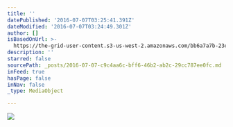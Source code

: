```yaml
---
title: ''
datePublished: '2016-07-07T03:25:41.391Z'
dateModified: '2016-07-07T03:24:49.301Z'
author: []
isBasedOnUrl: >-
  https://the-grid-user-content.s3-us-west-2.amazonaws.com/bb6a7a7b-23ea-42b2-9567-f52baa69c754.jpg
description: ''
starred: false
sourcePath: _posts/2016-07-07-c9c4aa6c-bff6-46b2-ab2c-29cc787ee0fc.md
inFeed: true
hasPage: false
inNav: false
_type: MediaObject

---
```

![](https://the-grid-user-content.s3-us-west-2.amazonaws.com/bb6a7a7b-23ea-42b2-9567-f52baa69c754.jpg)